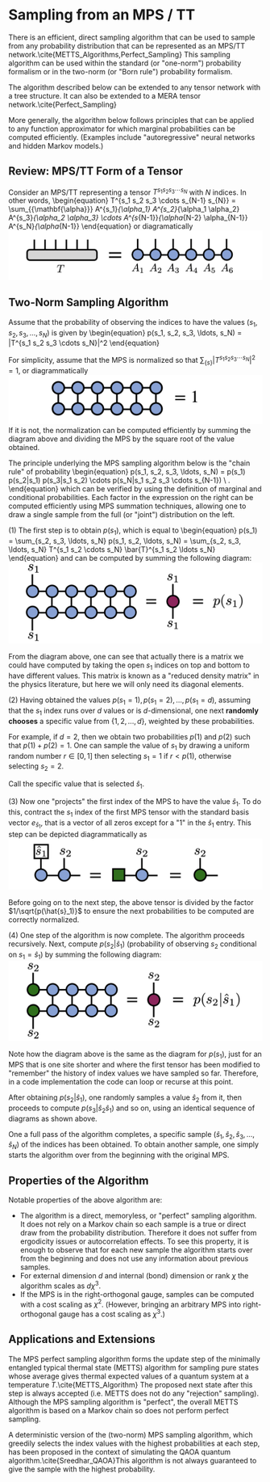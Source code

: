 # Sampling from an MPS / TT

There is an efficient, direct sampling algorithm that can be used to sample
from any probability distribution that can be represented as an MPS/TT network.\cite{METTS_Algorithms,Perfect_Sampling}
This sampling algorithm can be used within the standard (or "one-norm") probability formalism
or in the two-norm (or "Born rule") probability formalism.

The algorithm described below can be extended to
any tensor network with a tree structure. It can also be extended to a MERA tensor network.\cite{Perfect_Sampling} 

More generally, the algorithm below follows principles
that can be applied to any function approximator for which marginal probabilities 
can be computed efficiently. (Examples include "autoregressive" neural networks and hidden Markov models.)


## Review: MPS/TT Form of a Tensor

Consider an MPS/TT representing a tensor $T^{s_1 s_2 s_3 \cdots s_N}$
with $N$ indices. In other words,
\begin{equation}
T^{s_1 s_2 s_3 \cdots s_{N-1} s_{N}} = \sum_{\{\mathbf{\alpha}\}} A^{s_1}_{\alpha_1} 
A^{s_2}_{\alpha_1 \alpha_2}
A^{s_3}_{\alpha_2 \alpha_3} 
\cdots
A^{s_{N-1}}_{\alpha_{N-2} \alpha_{N-1}} 
A^{s_N}_{\alpha_{N-1}}
\end{equation}
or diagramatically
![medium](mps_representation.png)


## Two-Norm Sampling Algorithm

Assume that the probability of observing the indices to have
the values $(s_1, s_2, s_3, \ldots, s_N)$ is given by
\begin{equation}
p(s_1, s_2, s_3, \ldots, s_N) = |T^{s_1 s_2 s_3 \cdots s_N}|^2
\end{equation}

For simplicity, assume that the MPS is normalized so that $\sum_{\{s\}} |T^{s_1 s_2 s_3 \cdots s_N}|^2 = 1$, or diagrammatically
![medium](normalization_condition.png)
If it is not, the normalization can be computed efficiently by summing the diagram above and dividing the MPS by the square root of the value obtained.

The principle underlying the MPS sampling algorithm below is the "chain rule" of probability
\begin{equation}
p(s_1, s_2, s_3, \ldots, s_N) = p(s_1) p(s_2|s_1) p(s_3|s_1 s_2) \cdots p(s_N|s_1 s_2 s_3 \cdots s_{N-1}) \ .
\end{equation}
which can be verified by using the definition of marginal and conditional probabilities. Each factor in the expression on the right can be computed efficiently using MPS summation techniques, allowing one to draw a single sample from the full (or "joint") distribution on the left.


(1) The first step is to obtain $p(s_1)$, which is equal to
\begin{equation}
p(s_1) = \sum_{s_2, s_3, \ldots, s_N} p(s_1, s_2, \ldots, s_N) = \sum_{s_2, s_3, \ldots, s_N} T^{s_1 s_2 \cdots s_N} \bar{T}^{s_1 s_2 \ldots s_N}
\end{equation}
and can be computed by summing the following diagram:
![medium](p1.png)

From the diagram above, one can see that actually there is a matrix we could have computed by taking the open $s_1$ indices on top and bottom to have different values. This matrix is known as a "reduced density matrix" in the physics literature, but here we will only need its diagonal elements.


(2) Having obtained the values $p(s_1=1), p(s_1=2), \ldots, p(s_1=d)$, assuming that the $s_1$ index runs over $d$ values or is $d$-dimensional, one next **randomly chooses** a specific value from $\{1,2,...,d\}$, weighted by these probabilities.

For example, if $d=2$, then we obtain two probabilities $p(1)$ and $p(2)$ such that $p(1)+p(2)=1$. One can sample the value of $s_1$ by drawing a uniform random number $r \in [0,1]$ then selecting $s_1=1$ if $r < p(1)$, otherwise selecting $s_2=2$.

Call the specific value that is selected $\hat{s}_1$.

(3) Now one "projects" the first index of the MPS to have the value $\hat{s}_1$. To do this, contract the $s_1$ index of the first MPS tensor with the standard basis vector $e_{\hat{s}_1}$, that is a vector of all zeros except for a "1" in the $\hat{s}_1$ entry. This step can be depicted diagrammatically as
![medium](project_s1.png)

Before going on to the next step, the above tensor is divided by the factor $1/\sqrt{p(\hat{s}_1)}$ to ensure the next probabilities to be computed are correctly normalized.

(4) One step of the algorithm is now complete. The algorithm proceeds recursively. Next, compute $p(s_2|\hat{s}_1)$ (probability of observing $s_2$ conditional on $s_1=\hat{s}_1$) by summing the following diagram:
![medium](p2_given_1.png)

Note how the diagram above is the same as the diagram for $p(s_1)$, just for an MPS that is one site shorter and where the first tensor has been modified to "remember" the history of index values we have sampled so far. Therefore, in a code implementation the code can loop or recurse at this point.

After obtaining $p(s_2|\hat{s}_1)$, one randomly samples a value $\hat{s}_2$ from it, then proceeds to compute $p(s_3|\hat{s}_2 \hat{s}_1)$ and so on, using an identical sequence of diagrams as shown above.

One a full pass of the algorithm completes, a specific sample $(\hat{s}_1, \hat{s}_2, \hat{s}_3, \ldots, \hat{s}_N)$ of the indices has been obtained. To obtain another sample, one simply starts the algorithm over from the beginning with the original MPS.



## Properties of the Algorithm

Notable properties of the above algorithm are:

* The algorithm is a direct, memoryless, or "perfect" sampling algorithm. It does not rely on a Markov chain so each sample is a true or direct draw from the probability distribution. Therefore it does not suffer from ergodicity issues or autocorrelation effects. To see this property, it is enough to observe that for each new sample the algorithm starts over from the beginning and does not use any information about previous samples.
* For external dimension $d$ and internal (bond) dimension or rank $\chi$ the algorithm scales as $d \chi^3$.
* If the MPS is in the right-orthogonal gauge, samples can be computed with a cost scaling as $\chi^2$. (However, bringing an arbitrary MPS into right-orthogonal gauge has a cost scaling as $\chi^3$.)


## Applications and Extensions

The MPS perfect sampling algorithm forms the update step of the minimally entangled typical thermal state (METTS) algorithm for sampling pure states whose average gives thermal expected values of a quantum system at a temperature $T$.\cite{METTS_Algorithm} The proposed next state after this step is always accepted (i.e. METTS does not do any "rejection" sampling). Although the MPS sampling algorithm is "perfect", the overall METTS algorithm is based on a Markov chain so does not perform perfect sampling.

A deterministic version of the (two-norm) MPS sampling algorithm, which greedily selects the index values with the highest probabilities at each step, has been proposed in the context of simulating the QAOA quantum algorithm.\cite{Sreedhar_QAOA}This algorithm is not always guaranteed to give the sample with the highest probability.

